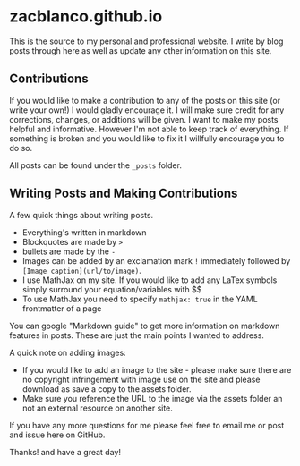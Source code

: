 # zacblanco.github.io

This is the source to my personal and professional website. I write by blog posts through here as well as update any other information on this site.

## Contributions

If you would like to make a contribution to any of the posts on this site (or write your own!) I would gladly encourage it. I will make sure credit for any corrections, changes, or additions will be given. I want to make my posts helpful and informative. However I'm not able to keep track of everything. If something is broken and you would like to fix it I willfully encourage you to do so.

All posts can be found under the `_posts` folder.

## Writing Posts and Making Contributions

A few quick things about writing posts.

- Everything's written in markdown
- Blockquotes are made by `>`
- bullets are made by the `-`
- Images can be added by an exclamation mark `!` immediately followed by `[Image caption](url/to/image)`.
- I use MathJax on my site. If you would like to add any LaTex symbols simply surround your equation/variables with $$
- To use MathJax you need to specify `mathjax: true` in the YAML frontmatter of a page

You can google "Markdown guide" to get more information on markdown features in posts. These are just the main points I wanted to address.


A quick note on adding images:

- If you would like to add an image to the site - please make sure there are no copyright infringement with image use on the site and please download as save a copy to the assets folder.
- Make sure you reference the URL to the image via the assets folder an not an external resource on another site.

If you have any more questions for me please feel free to email me or post and issue here on GitHub. 

Thanks! and have a great day!